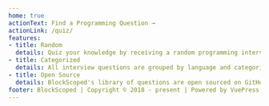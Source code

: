 ```yaml
---
home: true
actionText: Find a Programming Question →
actionLink: /quiz/
features:
- title: Random
  details: Quiz your knowledge by receiving a random programming interview questions. Questions are linkable for sharing and for future reference.
- title: Categorized
  details: All interview questions are grouped by language and categorized by difficulty, required materials, concepts, and many others.
- title: Open Source
  details: BlockScoped's library of questions are open sourced on GitHub. Wish there were more Elm interview questions? Contribute!
footer: BlockScoped | Copyright © 2018 - present | Powered by VuePress
---
```

